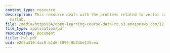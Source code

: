 ```yaml
---
content_type: resource
description: This resource deals with the problems related to vector calculus and
  matlab.
file: /media/https%3A/open-learning-course-data-rc.s3.amazonaws.com/12-201-essentials-of-geophysics-fall-2004/e205a3104ac8b1d6f0999b23be135cea_hw1.pdf
file_type: application/pdf
resourcetype: Document
title: hw1.pdf
uid: e205a310-4ac8-b1d6-f099-9b23be135cea
---
```

